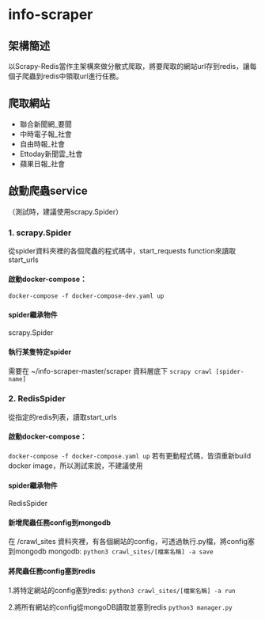 # info-scraper
## 架構簡述
以Scrapy-Redis當作主架構來做分散式爬取，將要爬取的網站url存到redis，讓每個子爬蟲到redis中領取url進行任務。

## 爬取網站
- 聯合新聞網_要聞
- 中時電子報_社會
- 自由時報_社會
- Ettoday新聞雲_社會
- 蘋果日報_社會

## 啟動爬蟲service
（測試時，建議使用scrapy.Spider）

### 1. scrapy.Spider
從spider資料夾裡的各個爬蟲的程式碼中，start_requests function來讀取start_urls

#### 啟動docker-compose：
`docker-compose -f docker-compose-dev.yaml up`

#### spider繼承物件
scrapy.Spider

#### 執行某隻特定spider
需要在 ~/info-scraper-master/scraper 資料層底下
`scrapy crawl [spider-name]`


### 2. RedisSpider
從指定的redis列表，讀取start_urls

#### 啟動docker-compose：
`docker-compose -f docker-compose.yaml up`
若有更動程式碼，皆須重新build docker image，所以測試來說，不建議使用

#### spider繼承物件
RedisSpider

#### 新增爬蟲任務config到mongodb
在 /crawl_sites 資料夾裡，有各個網站的config，可透過執行.py檔，將config塞到mongodb
mongodb: `python3 crawl_sites/[檔案名稱] -a save` 

#### 將爬蟲任務config塞到redis
1.將特定網站的config塞到redis:
`python3 crawl_sites/[檔案名稱] -a run`

2.將所有網站的config從mongoDB讀取並塞到redis
`python3 manager.py` 

